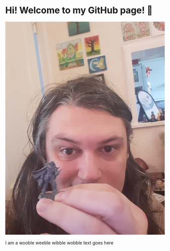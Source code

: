 # Hi! Welcome to my GitHub page! :wave:

![A portrait photo of Fliss317 holding a miniature figure](https://github.com/Fliss317/Fliss317/blob/main/20220912_112532.jpg)

I am a wooble weeble wibble wobble text goes here


